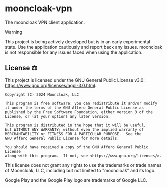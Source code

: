 # mooncloak-vpn

The mooncloak VPN client application.

> [!Warning]
> This project is being actively developed but is in an early experimental state. Use the
> application cautiously and report back any issues. mooncloak is not responsible for any issues
> faced when using the application.

## License ⚖️

This project is licensed under the GNU General Public License
v3.0: https://www.gnu.org/licenses/agpl-3.0.html.

```
Copyright (C) 2024 Mooncloak, LLC

This program is free software: you can redistribute it and/or modify
it under the terms of the GNU Affero General Public License as
published by the Free Software Foundation, either version 3 of the
License, or (at your option) any later version.

This program is distributed in the hope that it will be useful,
but WITHOUT ANY WARRANTY; without even the implied warranty of
MERCHANTABILITY or FITNESS FOR A PARTICULAR PURPOSE.  See the
GNU Affero General Public License for more details.

You should have received a copy of the GNU Affero General Public License
along with this program.  If not, see <https://www.gnu.org/licenses/>.
```

This license does not grant any rights to use the trademarks or trade names of Mooncloak, LLC,
including but not limited to "mooncloak" and its logo.

Google Play and the Google Play logo are trademarks of Google LLC.
